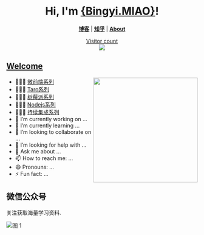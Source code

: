 
<!--
### Hi there 👋
**miaobingyi/miaobingyi** is a ✨ _special_ ✨ repository because its `README.md` (this file) appears on your GitHub profile.

Here are some ideas to get you started:

- 🔭 I’m currently working on ...
- 🌱 I’m currently learning ...
- 👯 I’m looking to collaborate on ...
- 🤔 I’m looking for help with ...
- 💬 Ask me about ...
- 📫 How to reach me: ...
- 😄 Pronouns: ...
- ⚡ Fun fact: ...
-->


<h1 align="center">Hi, I'm <a href="https://miaobingyi.com/">{Bingyi.MIAO}</a>!</h1>


<p align="center">
  <strong><a href="https://miaobingyi.com">博客</a></strong> |
  <strong><a href="https://www.zhihu.com/people/fantastics/posts">知乎</a></strong> |
  <strong><a href="https://miaobingyi.com/about/">About</a></strong>  
</p>
<a href="https://alili.tech"><p align="center"> Visitor count<br> <img src="https://profile-counter.glitch.me/Fantasy9527/count.svg" /></a>

##  [Welcome](https://miaobingyi.com)
<a href="https://alili.tech"><img src="https://media.giphy.com/media/SWoSkN6DxTszqIKEqv/giphy.gif" align="right" height="275" /></a>
- 👨🏻‍💻  [微前端系列](https://alili.tech/tags/microfrontend/)
- 👩🏻‍💻  [Taro系列](https://alili.tech/tags/taro/)
- 👨🏻‍💻  [树莓派系列](https://alili.tech/tags/raspberry-pi/)
- 👩🏻‍💻  [Nodejs系列](https://alili.tech/tags/nodejs/)
- 👨🏻‍💻  [持续集成系列](https://alili.tech/tags/%E6%8C%81%E7%BB%AD%E9%9B%86%E6%88%90/)
- 🔭 I’m currently working on ...
- 🌱 I’m currently learning ...
- 👯 I’m looking to collaborate on ...
- 🤔 I’m looking for help with ...
- 💬 Ask me about ...
- 📫 How to reach me: ...
- 😄 Pronouns: ...
- ⚡ Fun fact: ...




## 微信公众号

关注获取海量学习资料.

![图 1](https://incomparable9527.coding.net/p/imageBed/d/imageBed/git/raw/master/e73110bce06db5cc2c08cf51551bd6093d5309560ac46ae02695959c80abec4e.png?tt=22)  


